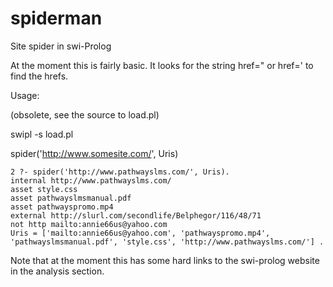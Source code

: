 spiderman
=========

Site spider in swi-Prolog

At the moment this is fairly basic. It looks
for the string href=" or href=' to find the hrefs.

Usage:

(obsolete, see the source to load.pl)

swipl -s load.pl

spider('http://www.somesite.com/', Uris)

    2 ?- spider('http://www.pathwayslms.com/', Uris).
    internal http://www.pathwayslms.com/
    asset style.css
    asset pathwayslmsmanual.pdf
    asset pathwayspromo.mp4
    external http://slurl.com/secondlife/Belphegor/116/48/71
    not http mailto:annie66us@yahoo.com
    Uris = ['mailto:annie66us@yahoo.com', 'pathwayspromo.mp4', 'pathwayslmsmanual.pdf', 'style.css', 'http://www.pathwayslms.com/'] .

Note that at the moment this has some hard links to the swi-prolog website in the analysis section.
